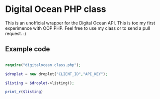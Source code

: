 Digital Ocean PHP class
============
This is an unofficial wrapper for the Digital Ocean API. This is too my first experimence with OOP PHP. Feel free to use my class or to send a pull request. :)

Example code
-------
```php

require("digitalocean.class.php");

$droplet = new droplet("CLIENT_ID","API_KEY");

$listing = $droplet->listing();

print_r($listing)

```
